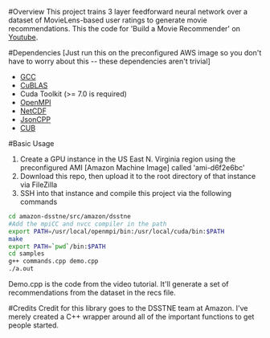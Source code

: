 #Overview
This project  trains 3 layer feedforward neural network over a dataset of MovieLens-based user ratings to generate movie recommendations. This the code for 'Build a Movie Recommender' on [Youtube](https://youtu.be/eKmIVU8EUbw).

#Dependencies
[Just run this on the preconfigured AWS image so you don't have to worry about this -- these dependencies aren't trivial]

* [GCC](https://gcc.gnu.org/install/)
* [CuBLAS](https://github.com/amznlabs/amazon-dsstne/blob/master/docs/getting_started/setup.md#cublas-setup)
* Cuda Toolkit (>= 7.0 is required) 
* [OpenMPI](https://github.com/amznlabs/amazon-dsstne/blob/master/docs/getting_started/setup.md#openmpi-setup)
* [NetCDF](https://github.com/amznlabs/amazon-dsstne/blob/master/docs/getting_started/setup.md#netcdf-setup)
* [JsonCPP](https://github.com/amznlabs/amazon-dsstne/blob/master/docs/getting_started/setup.md#jsoncpp-setup)
* [CUB](https://github.com/amznlabs/amazon-dsstne/blob/master/docs/getting_started/setup.md#cub-setup)


#Basic Usage

1. Create a GPU instance in the US East N. Virginia region using the preconfigured AMI [Amazon Machine Image] called 'ami-d6f2e6bc'
2. Download this repo, then upload it to the root directory of that instance via FileZilla
3. SSH into that instance and compile this project via the following commands
```bash
cd amazon-dsstne/src/amazon/dsstne
#Add the mpiCC and nvcc compiler in the path
export PATH=/usr/local/openmpi/bin:/usr/local/cuda/bin:$PATH
make
export PATH=`pwd`/bin:$PATH
cd samples
g++ commands.cpp demo.cpp 
./a.out
```
Demo.cpp is the code from the video tutorial. It'll generate a set of recommendations from the dataset in the recs file.

#Credits
Credit for this library goes to the DSSTNE team at Amazon. I've merely created a C++ wrapper around all of the important functions to get people started.
